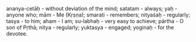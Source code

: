 ananya-cetāḥ - without deviation of the mind; satatam - always; yaḥ - anyone who; mām - Me (Kṛṣṇa); smarati - remembers; nityaśaḥ - regularly; tasya - to him; aham - I am; su-labhaḥ - very easy to achieve; pārtha - O son of Pṛthā; nitya - regularly; yuktasya - engaged; yoginaḥ - for the devotee.